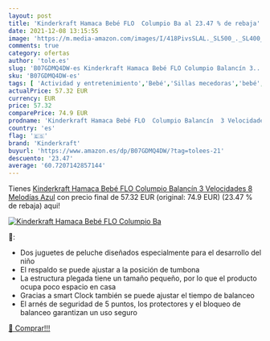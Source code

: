 ```yaml
---
layout: post
title: 'Kinderkraft Hamaca Bebé FLO  Columpio Ba al 23.47 % de rebaja'
date: 2021-12-08 13:15:55
image: 'https://m.media-amazon.com/images/I/418PivsSLAL._SL500_._SL400_.jpg'
comments: true
category: ofertas
author: 'tole.es'
slug: 'B07GDMQ4DW-es Kinderkraft Hamaca Bebé FLO Columpio Balancín 3...'
sku: 'B07GDMQ4DW-es'
tags: [ 'Actividad y entretenimiento','Bebé','Sillas mecedoras','bebé','kinderkraft', ]
actualPrice: 57.32 EUR
currency: EUR
price: 57.32
comparePrice: 74.9 EUR
prodname: 'Kinderkraft Hamaca Bebé FLO  Columpio Balancín  3 Velocidades  8 Melodías  Azul'
country: 'es'
flag: '🇪🇸'
brand: 'Kinderkraft'
buyurl: 'https://www.amazon.es/dp/B07GDMQ4DW/?tag=tolees-21'
descuento: '23.47'
average: '60.7207142857144'
---
```


Tienes [Kinderkraft Hamaca Bebé FLO  Columpio Balancín  3 Velocidades  8 Melodías  Azul](https://www.amazon.es/dp/B07GDMQ4DW/?tag=tolees-21) con precio final de  57.32 EUR (original: 74.9 EUR) (23.47 %  de rebaja) aqui!

[![Kinderkraft Hamaca Bebé FLO  Columpio Ba](https://m.media-amazon.com/images/I/418PivsSLAL._SL500_._SL400_.jpg)](https://www.amazon.es/dp/B07GDMQ4DW/?tag=tolees-21)

🔎:

- Dos juguetes de peluche diseñados especialmente para el desarrollo del niño
- El respaldo se puede ajustar a la posición de tumbona
- La estructura plegada tiene un tamaño pequeño, por lo que el producto ocupa poco espacio en casa
- Gracias a smart Clock también se puede ajustar el tiempo de balanceo
- El arnés de seguridad de 5 puntos, los protectores y el bloqueo de balanceo garantizan un uso seguro

[🛒 Comprar!!!](https://www.amazon.es/dp/B07GDMQ4DW/?tag=tolees-21)
